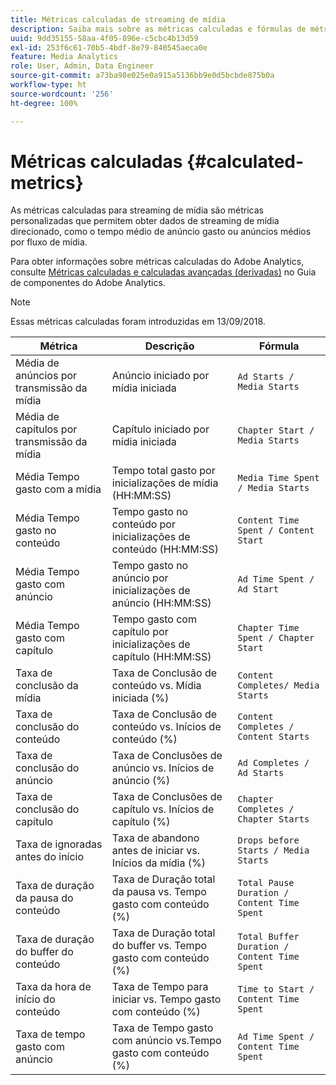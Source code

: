```yaml
---
title: Métricas calculadas de streaming de mídia
description: Saiba mais sobre as métricas calculadas e fórmulas de métricas de streaming de mídia da Adobe.
uuid: 9dd35155-58aa-4f05-896e-c5cbc4b13d59
exl-id: 253f6c61-70b5-4bdf-8e79-840545aeca0e
feature: Media Analytics
role: User, Admin, Data Engineer
source-git-commit: a73ba98e025e0a915a5136bb9e0d5bcbde875b0a
workflow-type: ht
source-wordcount: '256'
ht-degree: 100%

---
```


# Métricas calculadas {#calculated-metrics}

As métricas calculadas para streaming de mídia são métricas personalizadas que permitem obter dados de streaming de mídia direcionado, como o tempo médio de anúncio gasto ou anúncios médios por fluxo de mídia.

Para obter informações sobre métricas calculadas do Adobe Analytics, consulte [Métricas calculadas e calculadas avançadas (derivadas)](https://experienceleague.adobe.com/docs/analytics/components/calculated-metrics/cm-overview.html?lang=pt-BR) no Guia de componentes do Adobe Analytics.

>[!NOTE]
>
>Essas métricas calculadas foram introduzidas em 13/09/2018.

| Métrica | Descrição | Fórmula |
|---|---|---|
| Média de anúncios por transmissão da mídia | Anúncio iniciado por mídia iniciada | `Ad Starts / Media Starts` |
| Média de capítulos por transmissão da mídia | Capítulo iniciado por mídia iniciada | `Chapter Start / Media Starts` |
| Média Tempo gasto com a mídia | Tempo total gasto por inicializações de mídia (HH:MM:SS) | `Media Time Spent / Media Starts` |
| Média Tempo gasto no conteúdo | Tempo gasto no conteúdo por inicializações de conteúdo (HH:MM:SS) | `Content Time Spent / Content Start` |
| Média Tempo gasto com anúncio | Tempo gasto no anúncio por inicializações de anúncio (HH:MM:SS) | `Ad Time Spent / Ad Start` |
| Média Tempo gasto com capítulo | Tempo gasto com capítulo por inicializações de capítulo (HH:MM:SS) | `Chapter Time Spent / Chapter Start` |
| Taxa de conclusão da mídia | Taxa de Conclusão de conteúdo vs. Mídia iniciada (%) | `Content Completes/ Media Starts` |
| Taxa de conclusão do conteúdo | Taxa de Conclusão de conteúdo vs. Inícios de conteúdo (%) | `Content Completes / Content Starts` |
| Taxa de conclusão do anúncio | Taxa de Conclusões de anúncio vs. Inícios de anúncio (%) | `Ad Completes / Ad Starts` |
| Taxa de conclusão do capítulo | Taxa de Conclusões de capítulo vs. Inícios de capítulo (%) | `Chapter Completes / Chapter Starts` |
| Taxa de ignoradas antes do início | Taxa de abandono antes de iniciar vs. Inícios da mídia (%) | `Drops before Starts / Media Starts` |
| Taxa de duração da pausa do conteúdo | Taxa de Duração total da pausa vs. Tempo gasto com conteúdo (%) | `Total Pause Duration / Content Time Spent` |
| Taxa de duração do buffer do conteúdo | Taxa de Duração total do buffer vs. Tempo gasto com conteúdo (%) | `Total Buffer Duration / Content Time Spent` |
| Taxa da hora de início do conteúdo | Taxa de Tempo para iniciar vs. Tempo gasto com conteúdo (%) | `Time to Start / Content Time Spent` |
| Taxa de tempo gasto com anúncio | Taxa de Tempo gasto com anúncio vs.Tempo gasto com conteúdo (%) | `Ad Time Spent / Content Time Spent` |
